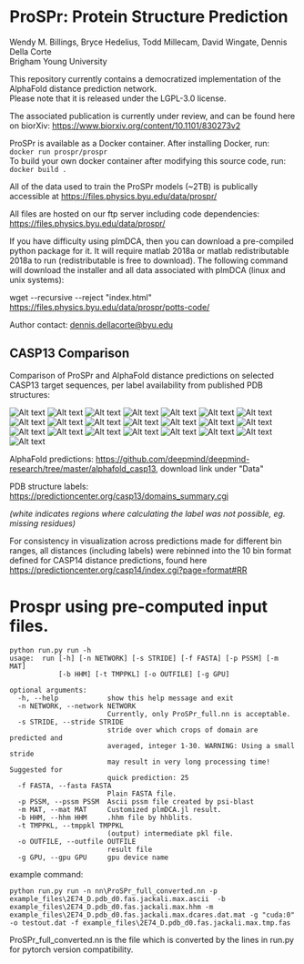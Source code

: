 # ProSPr: Protein Structure Prediction
Wendy M. Billings, Bryce Hedelius, Todd Millecam, David Wingate, Dennis Della Corte   
Brigham Young University     

This repository currently contains a democratized implementation of the AlphaFold distance prediction network.  
Please note that it is released under the LGPL-3.0 license.

The associated publication is currently under review, and can be found here on biorXiv: https://www.biorxiv.org/content/10.1101/830273v2   

ProSPr is available as a Docker container. After installing Docker, run:   
`docker run prospr/prospr`  
To build your own docker container after modifying this source code, run:   
`docker build .`   

All of the data used to train the ProSPr models (~2TB) is publically accessible at https://files.physics.byu.edu/data/prospr/   

All files are hosted on our ftp server including code dependencies: https://files.physics.byu.edu/data/prospr/

If you have difficulty using plmDCA, then you can download a pre-compiled python package for it.  It will require matlab 2018a or matlab redistributable 2018a to run (redistributable is free to download). The following command will download the installer and all data associated with plmDCA (linux and unix systems):

wget --recursive --reject "index.html" https://files.physics.byu.edu/data/prospr/potts-code/


Author contact: dennis.dellacorte@byu.edu


## CASP13 Comparison
Comparison of ProSPr and AlphaFold distance predictions on selected CASP13 target sequences, per label availability from published PDB structures:

![Alt text](images/T0954.jpeg?raw=true "T0954")
![Alt text](images/T0955.jpeg?raw=true "T0955")
![Alt text](images/T0957s1.jpeg?raw=true "T0957s1")
![Alt text](images/T0957s2.jpeg?raw=true "T0957s2")
![Alt text](images/T0958.jpeg?raw=true "T0958")
![Alt text](images/T0960.jpeg?raw=true "T0960")
![Alt text](images/T0963.jpeg?raw=true "T0963")
![Alt text](images/T0968s1.jpeg?raw=true "T0968s1")
![Alt text](images/T0968s2.jpeg?raw=true "T0968s2")
![Alt text](images/T0969.jpeg?raw=true "T0969")
![Alt text](images/T0980s1.jpeg?raw=true "T0980s1")
![Alt text](images/T0980s2.jpeg?raw=true "T0980s2")
![Alt text](images/T0986s1.jpeg?raw=true "T0986s1")
![Alt text](images/T1000.jpeg?raw=true "T1000")
![Alt text](images/T1003.jpeg?raw=true "T1003")
![Alt text](images/T1006.jpeg?raw=true "T1006")
![Alt text](images/T1009.jpeg?raw=true "T1009")
![Alt text](images/T1014.jpeg?raw=true "T1014")
![Alt text](images/T1016.jpeg?raw=true "T1016")
![Alt text](images/T1018.jpeg?raw=true "T1018")
![Alt text](images/T1021s1.jpeg?raw=true "T1021s1")
![Alt text](images/T1021s2.jpeg?raw=true "T1021s2")

AlphaFold predictions: https://github.com/deepmind/deepmind-research/tree/master/alphafold_casp13, download link under "Data"

PDB structure labels: https://predictioncenter.org/casp13/domains_summary.cgi

*(white indicates regions where calculating the label was not possible, eg. missing residues)*

For consistency in visualization across predictions made for different bin ranges, all distances (including labels) were rebinned into the 10 bin format defined for CASP14 distance predictions, found here https://predictioncenter.org/casp14/index.cgi?page=format#RR 


# Prospr using pre-computed input files.

```
python run.py run -h
usage:  run [-h] [-n NETWORK] [-s STRIDE] [-f FASTA] [-p PSSM] [-m MAT]
            [-b HHM] [-t TMPPKL] [-o OUTFILE] [-g GPU]

optional arguments:
  -h, --help            show this help message and exit
  -n NETWORK, --network NETWORK
                        Currently, only ProSPr_full.nn is acceptable.
  -s STRIDE, --stride STRIDE
                        stride over which crops of domain are predicted and
                        averaged, integer 1-30. WARNING: Using a small stride
                        may result in very long processing time! Suggested for
                        quick prediction: 25
  -f FASTA, --fasta FASTA
                        Plain FASTA file.
  -p PSSM, --pssm PSSM  Ascii pssm file created by psi-blast
  -m MAT, --mat MAT     Customized plmDCA.jl result.
  -b HHM, --hhm HHM     .hhm file by hhblits.
  -t TMPPKL, --tmppkl TMPPKL
                        (output) intermediate pkl file.
  -o OUTFILE, --outfile OUTFILE
                        result file
  -g GPU, --gpu GPU     gpu device name
```

example command: 

``` 
python run.py run -n nn\ProSPr_full_converted.nn -p example_files\2E74_D.pdb_d0.fas.jackali.max.ascii  -b example_files\2E74_D.pdb_d0.fas.jackali.max.hhm -m example_files\2E74_D.pdb_d0.fas.jackali.max.dcares.dat.mat -g "cuda:0" -o testout.dat -f example_files\2E74_D.pdb_d0.fas.jackali.max.tmp.fas
```

ProSPr_full_converted.nn is the file which is converted by the lines in run.py for pytorch version compatibility.